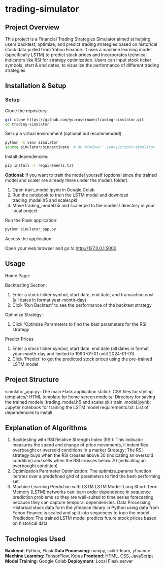 # trading-simulator
## Project Overview
This project is a Financial Trading Strategies Simulator aimed at helping users backtest, optimize, and predict trading strategies based on historical stock data pulled from Yahoo Finance. It uses a machine learning model (specifically LSTM) to predict stock prices and incorporates technical indicators like RSI for strategy optimization. Users can input stock ticker symbols, start & end dates, to visualize the performance of different trading strategies.

## Installation & Setup

### Setup
Clone the repository:

```sh
git clone https://github.com/yourusername/trading-simulator.git
cd trading-simulator
```

Set up a virtual environment (optional but recommended):

```sh
python -m venv simulator
source simulator/bin/activate  # On Windows: .\env\Scripts\simulator
```

Install dependencies:

```sh
pip install -r requirements.txt
```

**Optional**: If you want to train the model yourself (optional since the trained model and scaler are already there under the models folder):
1. Open train_model.ipynb in Google Colab
2. Run the notebook to train the LSTM model and download trading_model.h5 and scaler.pkl
3. Move trading_model.h5 and scaler.pkl to the models/ directory in your local project

Run the Flask application:
```sh
python simulator_app.py
```

Access the application:

Open your web browser and go to http://127.0.0.1:5000.

## Usage

Home Page:

Backtesting Section:
1. Enter a stock ticker symbol, start date, end date, and transaction cost (all dates in format year-month-day)
2. Clcik 'Run Backtest' to see the performance of the backtest strategy

Optimize Strategy:
1. Click 'Optimize Parameters to find the best parameters for the RSI strategy

Predict Prices
1. Enter a stock ticker symbol, start date, end date (all dates in format year-month-day and limited to 1990-01-01 until 2024-01-01)
2. Click 'Predict' to get the predicted stock prices using the pre-trained LSTM model

## Project Structure
simulator_app.py: The main Flask application
static/: CSS files for styling
templates/: HTML template for home screen
models/: Directory for saving the trained models (trading_model.h5 and scaler.pkl)
train_model.ipynb: Jupyter notebook for training the LSTM model
requirements.txt: List of dependencies to install

## Explanation of Algorithms
1. Backtesting with RSI
Relative Strength Index (RSI): This indicator measures the speed and change of price movements, it indentifies overbought or oversold conditions in a market
Strategy: The RSI strategy buys when the RSI crosses above 30 (indicating an oversold condition) and sells when the RSI crosses below 70 (indicating an overbought condition)
2. Optimization
Parameter Optimization: The optimize_params function iterates over a predefined grid of parameters to find the best-performing set
4. Machine Learning Prediction with LSTM
LSTM Model: Long Short-Term Memory (LSTM) networks can learn order dependence in sequence prediction problems so they are well-suited to time series forecasting because they can capture temporal dependencies.
Data Processing: Historical stock data form the yfinance library in Python using data from Yahoo Finance is scaled and split into sequences to train the model
Prediction: The trained LSTM model predicts future stock prices based on historical data


## Technologies Used
**Backend**: Python, Flask
**Data Processing**: numpy, scikit-learn, yfinance
**Machine Learning**: TensorFlow, Keras
**Frontend**: HTML, CSS, JavaScript
**Model Training**: Google Colab
**Deployment**: Local Flask server
